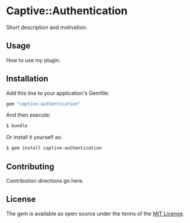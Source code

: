 # Captive::Authentication
Short description and motivation.

## Usage
How to use my plugin.

## Installation
Add this line to your application's Gemfile:

```ruby
gem "captive-authentication"
```

And then execute:
```bash
$ bundle
```

Or install it yourself as:
```bash
$ gem install captive-authentication
```

## Contributing
Contribution directions go here.

## License
The gem is available as open source under the terms of the [MIT License](https://opensource.org/licenses/MIT).
